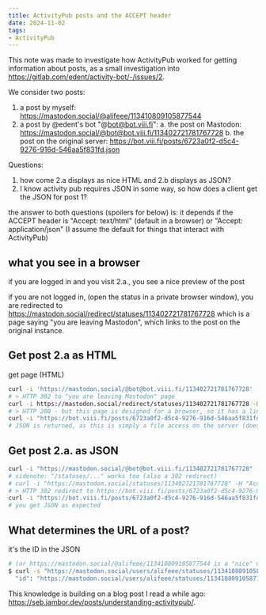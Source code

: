 ```yaml
---
title: ActivityPub posts and the ACCEPT header
date: 2024-11-02
tags:
- ActivityPub
---
```

This note was made to investigate how ActivityPub worked for getting information about posts, as a small investigation into <https://gitlab.com/edent/activity-bot/-/issues/2>.

We consider two posts:

1. a post by myself: <https://mastodon.social/@alifeee/113410809105877544>
2. a post by @edent's bot "@bot@bot.viii.fi":
  a. the post on Mastodon: <https://mastodon.social/@bot@bot.viii.fi/113402721781767728>
  b. the post on the original server: <https://bot.viii.fi/posts/6723a0f2-d5c4-9276-916d-546aa5f831fd.json>

Questions:

1. how come 2.a displays as nice HTML and 2.b displays as JSON?
2. I know activity pub requires JSON in some way, so how does a client get the JSON for post 1?

the answer to both questions (spoilers for below) is: it depends if the ACCEPT header is "Accept: text/html" (default in a browser) or "Accept: application/json" (I assume the default for things that interact with ActivityPub)

## what you see in a browser

if you are logged in and you visit 2.a., you see a nice preview of the post

if you are not logged in, (open the status in a private browser window), you are redirected to <https://mastodon.social/redirect/statuses/113402721781767728> which is a page saying "you are leaving Mastodon", which links to the post on the original instance.

## Get post 2.a as HTML

get page (HTML)

```bash
curl -i 'https://mastodon.social/@bot@bot.viii.fi/113402721781767728' -H 'Accept: text/html'
# > HTTP 302 to "you are leaving Mastodon" page
curl -i https://mastodon.social/redirect/statuses/113402721781767728 -H 'Accept: text/html'
# > HTTP 200 - but this page is designed for a browser, so it has a link embedded to https://bot.viii.fi/posts/6723a0f2-d5c4-9276-916d-546aa5f831fd.json
curl -i "https://bot.viii.fi/posts/6723a0f2-d5c4-9276-916d-546aa5f831fd.json" -H 'Accept: text/html'
# JSON is returned, as this is simply a file access on the server (does not use PHP file)
```

## Get post 2.a. as JSON

```bash
curl -i "https://mastodon.social/@bot@bot.viii.fi/113402721781767728" -H "Accept: application/json"
# sidenote: "/statuses/..." works too (also a 302 redirect)
# curl -i "https://mastodon.social/statuses/113402721781767728" -H "Accept: application/json"
# > HTTP 302 redirect to https://bot.viii.fi/posts/6723a0f2-d5c4-9276-916d-546aa5f831fd.json
curl -i "https://bot.viii.fi/posts/6723a0f2-d5c4-9276-916d-546aa5f831fd.json" -H "Accept: application/json"
# you get JSON as expected
```

## What determines the URL of a post?

it's the ID in the JSON

```bash
# (or https://mastodon.social/@alifeee/113410809105877544 is a "nice" url that you get a redirect to if you ask for HTML (i.e., are using a browser))
$ curl -s "https://mastodon.social/users/alifeee/statuses/113410809105877544" -H "Accept: application/json" | jq | grep '"id"'
  "id": "https://mastodon.social/users/alifeee/statuses/113410809105877544",
```

This knowledge is building on a blog post I read a while ago: <https://seb.jambor.dev/posts/understanding-activitypub/>.
